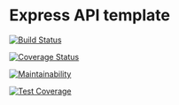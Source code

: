 # Express API template

[![Build Status](https://travis-ci.com/tsrines/express-back-end-sample.svg?branch=master)](https://travis-ci.com/tsrines/express-back-end-sample)

[![Coverage Status](https://coveralls.io/repos/github/tsrines/express-back-end-sample/badge.svg?branch=master)](https://coveralls.io/github/tsrines/express-back-end-sample?branch=master
)

[![Maintainability](https://api.codeclimate.com/v1/badges/35dee0334646e582e4f2/maintainability)](https://codeclimate.com/github/tsrines/express-back-end-sample/maintainability)

[![Test Coverage](https://api.codeclimate.com/v1/badges/35dee0334646e582e4f2/test_coverage)](https://codeclimate.com/github/tsrines/express-back-end-sample/test_coverage)